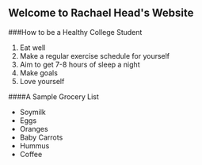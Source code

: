 ## Welcome to Rachael Head's Website

###How to be a Healthy College Student
1. Eat well
2. Make a regular exercise schedule for yourself
3. Aim to get 7-8 hours of sleep a night
4. Make goals
5. Love yourself

####A Sample Grocery List 
- Soymilk
- Eggs
- Oranges
- Baby Carrots
- Hummus
- Coffee 



